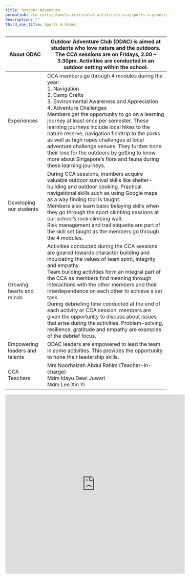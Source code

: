 ```yaml
---
title: Outdoor Adventure
permalink: /co-curriculum/co-curricular-activities-cca/sports-n-games/outdoor-adventure/
description: ""
third_nav_title: Sports & Games
---
```

<table class="tg">
<thead>
  <tr>
    <th class="tg-hwm7">About ODAC</th>
    <th class="tg-u05r">Outdoor Adventure Club (ODAC) is aimed at students who love nature and the outdoors. The CCA sessions are on Fridays, 2.00 – 3.30pm. Activities are conducted in an outdoor setting within the school.</th>
  </tr>
</thead>
<tbody>
  <tr>
    <td class="tg-dafn">Experiences</td>
    <td class="tg-u05r">CCA members go through 4 modules during the year:<br>1.       Navigation<br>2.       Camp Crafts<br>3.       Environmental Awareness and Appreciation<br>4.       Adventure Challenges <br>Members get the opportunity to go on a learning journey at least once per semester. These learning journeys include local hikes to the nature reserve, navigation fieldtrip to the parks as well as high ropes challenges at local adventure challenge venues. They further hone their love for the outdoors by getting to know more about Singapore’s flora and fauna during these learning journeys. </td>
  </tr>
  <tr>
    <td class="tg-dafn">Developing our students</td>
    <td class="tg-u05r">During CCA sessions, members acquire valuable outdoor survival skills like shelter-building and outdoor cooking. Practical navigational skills such as using Google maps as a way finding tool is taught. <br>Members also learn basic belaying skills when they go through the sport climbing sessions at our school’s rock climbing wall. <br>Risk management and trail etiquette are part of the skill set taught as the members go through the 4 modules. </td>
  </tr>
  <tr>
    <td class="tg-dafn">Growing hearts and minds</td>
    <td class="tg-u05r">Activities conducted during the CCA sessions are geared towards character building and inculcating the values of team spirit, integrity and empathy. <br>Team building activities form an integral part of the CCA as members find meaning through interactions with the other members and their interdependence on each other to achieve a set task. <br>During debriefing time conducted at the end of each activity or CCA session, members are given the opportunity to discuss about issues that arise during the activities. Problem-solving, resilience, gratitude and empathy are examples of the debrief focus. </td>
  </tr>
  <tr>
    <td class="tg-dafn">Empowering leaders and talents</td>
    <td class="tg-u05r">ODAC leaders are empowered to lead the team in some activities. This provides the opportunity to hone their leadership skills.</td>
  </tr>
  <tr>
    <td class="tg-dafn">CCA Teachers</td>
    <td class="tg-u05r">Mrs Noorhaizah Abdul Rahim (Teacher-in-charge)<br>Mdm Idayu Dewi Juwari<br>Mdm Lee Xin Yi</td>
  </tr>
</tbody>
</table>

<iframe allowfullscreen="true" height="560" width="560" frameborder="0" src="https://docs.google.com/presentation/d/e/2PACX-1vTaapMPlsqGL65uRf0PTgCvcKUq6IZVEF7LFMs7uzRMqE39G_fTMaZS0RM-j5dMeTrCj8roqwZKtZBQ/embed?start=true&amp;loop=true&amp;delayms=3000"></iframe>